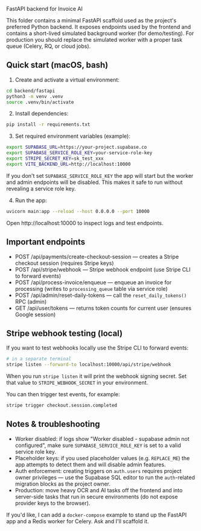FastAPI backend for Invoice AI

This folder contains a minimal FastAPI scaffold used as the project's preferred Python backend. It exposes endpoints used by the frontend and contains a short-lived simulated background worker (for demo/testing). For production you should replace the simulated worker with a proper task queue (Celery, RQ, or cloud jobs).

## Quick start (macOS, bash)

1) Create and activate a virtual environment:

```bash
cd backend/fastapi
python3 -m venv .venv
source .venv/bin/activate
```

2) Install dependencies:

```bash
pip install -r requirements.txt
```

3) Set required environment variables (example):

```bash
export SUPABASE_URL=https://your-project.supabase.co
export SUPABASE_SERVICE_ROLE_KEY=your-service-role-key
export STRIPE_SECRET_KEY=sk_test_xxx
export VITE_BACKEND_URL=http://localhost:10000
```

If you don't set `SUPABASE_SERVICE_ROLE_KEY` the app will start but the worker and admin endpoints will be disabled. This makes it safe to run without revealing a service role key.

4) Run the app:

```bash
uvicorn main:app --reload --host 0.0.0.0 --port 10000
```

Open http://localhost:10000 to inspect logs and test endpoints.

## Important endpoints

- POST /api/payments/create-checkout-session — creates a Stripe checkout session (requires Stripe keys)
- POST /api/stripe/webhook — Stripe webhook endpoint (use Stripe CLI to forward events)
- POST /api/process-invoice/enqueue — enqueue an invoice for processing (writes to `processing_queue` table via service role)
- POST /api/admin/reset-daily-tokens — call the `reset_daily_tokens()` RPC (admin)
- GET /api/user/tokens — returns token counts for current user (ensures Google session)

## Stripe webhook testing (local)

If you want to test webhooks locally use the Stripe CLI to forward events:

```bash
# in a separate terminal
stripe listen --forward-to localhost:10000/api/stripe/webhook
```

When you run `stripe listen` it will print the webhook signing secret. Set that value to `STRIPE_WEBHOOK_SECRET` in your environment.

You can then trigger test events, for example:

```bash
stripe trigger checkout.session.completed
```

## Notes & troubleshooting

- Worker disabled: if logs show "Worker disabled - supabase admin not configured", make sure `SUPABASE_SERVICE_ROLE_KEY` is set to a valid service role key.
- Placeholder keys: if you used placeholder values (e.g. `REPLACE_ME`) the app attempts to detect them and will disable admin features.
- Auth enforcement: creating triggers on `auth.users` requires project owner privileges — use the Supabase SQL editor to run the `auth`-related migration blocks as the project owner.
- Production: move heavy OCR and AI tasks off the frontend and into server-side tasks that run in secure environments (do not expose provider keys to the browser).

If you'd like, I can add a `docker-compose` example to stand up the FastAPI app and a Redis worker for Celery. Ask and I'll scaffold it.
